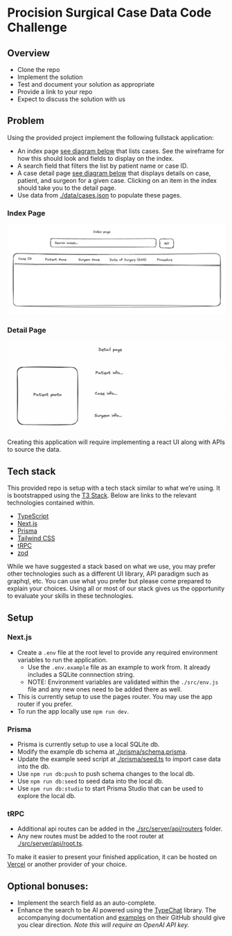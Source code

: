 # Procision Surgical Case Data Code Challenge

## Overview

- Clone the repo
- Implement the solution
- Test and document your solution as appropriate
- Provide a link to your repo
- Expect to discuss the solution with us

## Problem

Using the provided project implement the following fullstack application:

- An index page [see diagram below](#index-page) that lists cases. See the wireframe for how this should look and fields to display on the index.
- A search field that filters the list by patient name or case ID.
- A case detail page [see diagram below](#detail-page) that displays details on case, patient, and surgeon for a given case. Clicking on an item in the index should take you to the detail page.
- Use data from [./data/cases.json](./data/cases.json) to populate these pages.

### <a name="index-page"></a> Index Page

![Index Page](./data/list-page.png)

### <a name="detail-page"></a> Detail Page

![Detail Page](./data/detail-page.png)

Creating this application will require implementing a react UI along with APIs to source the data.

## Tech stack

This provided repo is setup with a tech stack similar to what we’re using. It is bootstrapped using the [T3 Stack](https://create.t3.gg/). Below are links to the relevant technologies contained within.

- [TypeScript](https://typescriptlang.org/)
- [Next.js](https://nextjs.org)
- [Prisma](https://prisma.io)
- [Tailwind CSS](https://tailwindcss.com)
- [tRPC](https://trpc.io)
- [zod](https://zod.dev)

While we have suggested a stack based on what we use, you may prefer other technologies such as a different UI library, API paradigm such as graphql, etc. You can use what you prefer but please come prepared to explain your choices. Using all or most of our stack gives us the opportunity to evaluate your skills in these technologies.

## Setup

### Next.js

- Create a `.env` file at the root level to provide any required environment variables to run the application.
  - Use the `.env.example` file as an example to work from. It already includes a SQLite connnection string.
  - NOTE: Environment variables are validated within the `./src/env.js` file and any new ones need to be added there as well.
- This is currently setup to use the pages router. You may use the app router if you prefer.
- To run the app locally use `npm run dev`.

### Prisma

- Prisma is currently setup to use a local SQLite db.
- Modify the example db schema at [./prisma/schema.prisma](./prisma/schema.prisma).
- Update the example seed script at [./prisma/seed.ts](./prisma/seed.ts) to import case data into the db.
- Use `npm run db:push` to push schema changes to the local db.
- Use `npm run db:seed` to seed data into the local db.
- Use `npm run db:studio` to start Prisma Studio that can be used to explore the local db.

### tRPC

- Additional api routes can be added in the [./src/server/api/routers](./src/server/api/routers) folder.
- Any new routes must be added to the root router at [./src/server/api/root.ts](./src/server/api/root.ts).

To make it easier to present your finished application, it can be hosted on [Vercel](https://nextjs.org/learn-pages-router/basics/deploying-nextjs-app/deploy) or another provider of your choice.

## Optional bonuses:

- Implement the search field as an auto-complete.
- Enhance the search to be AI powered using the [TypeChat](https://microsoft.github.io/TypeChat/) library. The accompanying documentation and [examples](https://microsoft.github.io/TypeChat/docs/examples/) on their GitHub should give you clear direction. _Note this will require an OpenAI API key._
